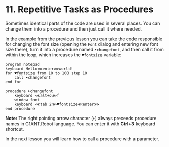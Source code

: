 # 11.  Repetitive Tasks as Procedures

Sometimes identical parts of the code are used in several places. You can change them into a procedure and then just call it where needed.

In the example from the previous lesson you can take the code responsible for changing the font size \(opening the `Font` dialog and entering new font size there\), turn it into a procedure named `➤changefont`, and then call it from within the loop, which increases the `♥fontsize` variable:

```text
program notepad
keyboard Hello⋘enter⋙world!
for ♥fontsize from 10 to 100 step 10
    call ➤changefont
end for

procedure ➤changefont
    keyboard ⋘alt+o⋙f
    window font
    keyboard ⋘tab 2⋙♥fontsize⋘enter⋙
end procedure
```

**Note:** The right pointing arrow character \(`➤`\) always preceeds procedure names in G1ANT.Robot language. You can enter it with **Ctrl+3** keyboard shortcut.

In the next lesson you will learn how to call a procedure with a parameter.

